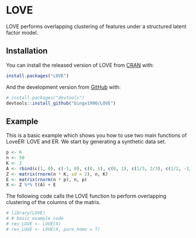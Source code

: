
<!-- README.md is generated from README.Rmd. Please edit that file -->

# LOVE

<!-- badges: start -->
<!-- badges: end -->

LOVE performs overlapping clustering of features under a structured
latent factor model.

## Installation

You can install the released version of LOVE from
[CRAN](https://CRAN.R-project.org) with:

``` r
install.packages("LOVE")
```

And the development version from [GitHub](https://github.com/) with:

``` r
# install.packages("devtools")
devtools::install_github("bingx1990/LOVE")
```

## Example

This is a basic example which shows you how to use two main functions of
LoveER: LOVE and ER. We start by generating a synthetic data set.

``` r
p <- 6
n <- 50
K <- 2
A <- rbind(c(1, 0), c(-1, 0), c(0, 1), c(0, 1), c(1/3, 2/3), c(1/2, -1/2))
Z <- matrix(rnorm(n * K, sd = 2), n, K)
E <- matrix(rnorm(n * p), n, p)
X <- Z %*% t(A) + E
```

The following code calls the LOVE function to perform overlapping
clustering of the columns of the matrix.

``` r
# library(LOVE)
# # basic example code
# res_LOVE <- LOVE(X)
# res_LOVE <- LOVE(X, pure_homo = T)
```
